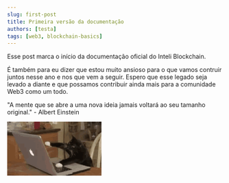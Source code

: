 ```yaml
---
slug: first-post
title: Primeira versão da documentação
authors: [testa]
tags: [web3, blockchain-basics]
---
```


Esse post marca o início da documentação oficial do Inteli Blockchain.

É também para eu dizer que estou muito ansioso para o que vamos contruir juntos nesse ano e nos que vem a seguir. Espero que esse legado seja levado a diante e que possamos contribuir ainda mais para a comunidade Web3 como um todo.

"A mente que se abre a uma nova ideia jamais voltará ao seu tamanho original." - Albert Einstein


![Gatinho Soco](./giphy.gif)
